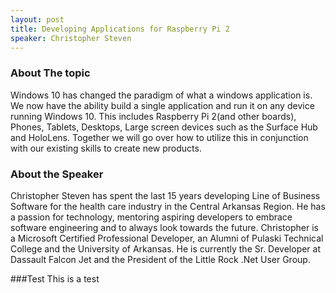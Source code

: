 ```yaml
---
layout: post
title: Developing Applications for Raspberry Pi 2
speaker: Christopher Steven
---
```


### About The topic
Windows 10 has changed the paradigm of what a windows application is. We now have the ability build a single application and run it on any device running Windows 10. This includes Raspberry Pi 2(and other boards), Phones, Tablets, Desktops, Large screen devices such as the Surface Hub and HoloLens. Together we will go over how to utilize this in conjunction with our existing skills to create new products.

### About the Speaker
Christopher Steven has spent the last 15 years developing Line of Business Software for the health care industry in the Central Arkansas Region. He has a passion for technology, mentoring aspiring developers to embrace software engineering and to always look towards the future. Christopher is a Microsoft Certified Professional Developer, an Alumni of Pulaski Technical College and the University of Arkansas. He is currently the Sr. Developer at Dassault Falcon Jet and the President of the Little Rock .Net User Group.

###Test
This is a test